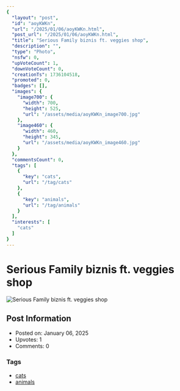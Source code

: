 ```yaml
---
{
  "layout": "post",
  "id": "aoyKWKn",
  "url": "/2025/01/06/aoyKWKn.html",
  "post_url": "/2025/01/06/aoyKWKn.html",
  "title": "Serious Family biznis ft. veggies shop",
  "description": "",
  "type": "Photo",
  "nsfw": 0,
  "upVoteCount": 1,
  "downVoteCount": 0,
  "creationTs": 1736104518,
  "promoted": 0,
  "badges": [],
  "images": {
    "image700": {
      "width": 700,
      "height": 525,
      "url": "/assets/media/aoyKWKn_image700.jpg"
    },
    "image460": {
      "width": 460,
      "height": 345,
      "url": "/assets/media/aoyKWKn_image460.jpg"
    }
  },
  "commentsCount": 0,
  "tags": [
    {
      "key": "cats",
      "url": "/tag/cats"
    },
    {
      "key": "animals",
      "url": "/tag/animals"
    }
  ],
  "interests": [
    "cats"
  ]
}
---
```


# Serious Family biznis ft. veggies shop

![Serious Family biznis ft. veggies shop](/assets/media/aoyKWKn_image700.jpg)

## Post Information

- Posted on: January 06, 2025
- Upvotes: 1
- Comments: 0

### Tags

- [cats](/tag/cats)
- [animals](/tag/animals)

